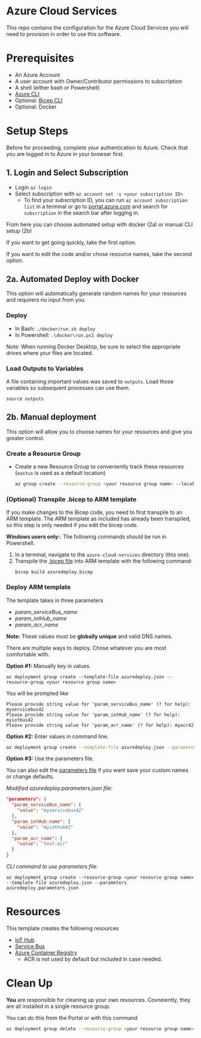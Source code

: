 # Azure Cloud Services

This repo contains the configuration for the Azure Cloud Services you will need to provision in order to use this software.

# Prerequisites

- An Azure Account
- A user account with Owner/Contributor permissions to subscription
- A shell (either bash or Powershell)
- [Azure CLI](https://docs.microsoft.com/en-us/cli/azure/install-azure-cli)
- Optional: [Bicep CLI](https://github.com/Azure/bicep/blob/main/docs/installing.md)
- Optional: Docker

# Setup Steps

Before for proceeding, complete your authentication to Azure. Check that you are logged in to Azure in your browser first.

## 1. Login and Select Subscription

- Login `az login`
- Select subscription with `az account set -s <your subscription ID>`
  - To find your subscription ID, you can run `az account subscription list` in a terminal or go to [portal.azure.com](https://portal.azure.com) and search for `subscription` in the search bar after logging in.

From here you can choose automated setup with docker (2a) or manual CLI setup (2b)

If you want to get going quickly, take the first option.

If you want to edit the code and/or chose resource names, take the second option.

## 2a. Automated Deploy with Docker

This option will automatically generate random names for your resources and requirers no input from you.

### Deploy
  - In Bash: `./docker/run.sh deploy`
  - In Powershell: `.\docker\run.ps1 deploy`

Note: When running Docker Desktop, be sure to select the appropriate drives where your files are located.

### Load Outputs to Variables

A file containing important values was saved to `outputs`. Load those variables so subsequent processes can use them.

`source outputs`

## 2b. Manual deployment

This option will allow you to choose names for your resources and give you greater control.

### Create a Resource Group

- Create a new Resource Group to conveniently track these resources (`eastus` is used as a default location)
  ```sh
  az group create --resource-group <your resource group name> --location eastus
  ```

### (Optional) Transpile .bicep to ARM template

If you make changes to the Bicep code, you need to first transpile to an ARM template. The ARM template as included has already been transpiled, so this step is only needed if you edit the bicep code.

**Windows users only:**: The following commands should be run in Powershell.

1. In a terminal, navigate to the `azure-cloud-services` directory (this one).
2. Transpile the [.bicep file](azuredeploy.bicep) into ARM template with the following command:
   ```
   bicep build azuredeploy.bicep
   ```

### Deploy ARM template

The template takes in three parameters

- _param_serviceBus_name_
- _param_iotHub_name_
- _param_acr_name_

**Note:** These values must be **globally unique** and valid DNS names.

There are multiple ways to deploy. Chose whatever you are most comfortable with.

**Option #1:** Manually key in values.

```
az deployment group create --template-file azuredeploy.json --resource-group <your resource group name>
```

You will be prompted like

```
Please provide string value for 'param_serviceBus_name' (? for help): myservicebus42
Please provide string value for 'param_iotHub_name' (? for help): myiotbus42
Please provide string value for 'param_acr_name' (? for help): myacr42
```

**Option #2:** Enter values in command line.

```sh
az deployment group create --template-file azuredeploy.json --parameters param_serviceBus_name=myservicebus42 param_iotHub_name=myiothub42 param_acr_name=myacr42 --resource-group <your resource group here>
```

**Option #3:** Use the parameters file.

You can also edit the [parameters file](azuredeploy.parameters.json) if you want save your custom names or change defaults.

_Modified azuredeploy.parameters.json file:_

```json
"parameters": {
  "param_serviceBus_name": {
    "value": "myservicebus42"
  },
  "param_iotHub_name": {
    "value": "myiothub42"
  },
  "param_acr_name": {
    "value": "test-acr"
  }
}
```

_CLI command to use parameters file:_

```
az deployment group create --resource-group <your resource group name> --template-file azuredeploy.json --parameters azuredeploy.parameters.json
```

# Resources

This template creates the following resources

- [IoT Hub](https://azure.microsoft.com/en-us/services/iot-hub/)
- [Service Bus](https://azure.microsoft.com/en-us/services/service-bus/)
- [Azure Container Registry](https://azure.microsoft.com/en-us/services/container-registry/)
  - ACR is not used by default but included in case needed.

# Clean Up

**You** are responsible for cleaning up your own resources. Covneiently, they are all installed in a single resource group. 

You can do this from the Portal or with this command

```bash
az deployment group delete --resource-group <your resource group name> --name <your deployment name>
```